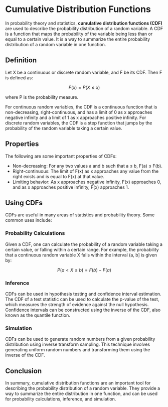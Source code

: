 # Cumulative Distribution Functions

In probability theory and statistics, **cumulative distribution functions (CDF)** are used to describe the probability distribution of a random variable. A CDF is a function that maps the probability of the variable being less than or equal to a certain value. It is a way to summarize the entire probability distribution of a random variable in one function. 

## Definition

Let X be a continuous or discrete random variable, and F be its CDF. Then F is defined as:

$$F(x)=P(X\le x)$$

where P is the probability measure.

For continuous random variables, the CDF is a continuous function that is non-decreasing, right-continuous, and has a limit of 0 as x approaches negative infinity and a limit of 1 as x approaches positive infinity. For discrete random variables, the CDF is a step function that jumps by the probability of the random variable taking a certain value.

## Properties

The following are some important properties of CDFs:

- Non-decreasing: For any two values a and b such that a ≤ b, F(a) ≤ F(b).
- Right-continuous: The limit of F(x) as x approaches any value from the right exists and is equal to F(x) at that value.
- Limiting behavior: As x approaches negative infinity, F(x) approaches 0, and as x approaches positive infinity, F(x) approaches 1.

## Using CDFs

CDFs are useful in many areas of statistics and probability theory. Some common uses include:

### Probability Calculations

Given a CDF, one can calculate the probability of a random variable taking a certain value, or falling within a certain range. For example, the probability that a continuous random variable X falls within the interval (a, b] is given by:

$$P(a < X \le b) = F(b) - F(a)$$

### Inference

CDFs can be used in hypothesis testing and confidence interval estimation. The CDF of a test statistic can be used to calculate the p-value of the test, which measures the strength of evidence against the null hypothesis. Confidence intervals can be constructed using the inverse of the CDF, also known as the quantile function.

### Simulation

CDFs can be used to generate random numbers from a given probability distribution using inverse transform sampling. This technique involves generating uniform random numbers and transforming them using the inverse of the CDF.

## Conclusion

In summary, cumulative distribution functions are an important tool for describing the probability distribution of a random variable. They provide a way to summarize the entire distribution in one function, and can be used for probability calculations, inference, and simulation.
